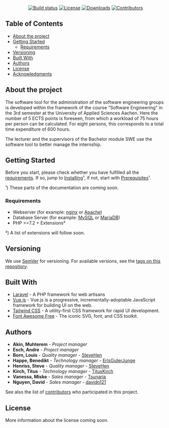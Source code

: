<p align="center">
    <a href="https://travis-ci.com/swe-e4/pgv"><img src="https://travis-ci.com/swe-e4/pgv.svg?branch=master" alt="Build status"></a>
    <a href="https://github.com/swe-e4/pgv/blob/master/LICENSE"><img src="https://img.shields.io/github/license/swe-e4/pgv" alt="License"></a>
    <a href="https://github.com/swe-e4/pgv/releases"><img src="https://img.shields.io/github/downloads/swe-e4/pgv/total" alt="Downloads"></a>
    <a href="https://github.com/swe-e4/pgv/graphs/contributors"><img src="https://img.shields.io/github/contributors/swe-e4/pgv" alt="Contributors"></a>
</p>

## Table of Contents

* [About the project](#about-the-project)
* [Getting Started](#getting-started)
    * [Requirements](#requirements)
* [Versioning](#versioning)
* [Built With](#built-with)
* [Authors](#authors)
* [License](#license)
* [Acknowledgments](#acknowledgments)

## About the project

The software tool for the administration of the software engineering groups is developed within the framework of the course "Software Engineering" in the 3rd semester at the University of Applied Sciences Aachen. Here the number of 5 ECTS points is foreseen, from which a workload of 75 hours per person can be calculated. For eight persons, this corresponds to a total time expenditure of 600 hours.

The lecturer and the supervisors of the Bachelor module SWE use the software tool to better manage the internship.


## Getting Started

Before you start, please check whether you have fulfilled all the [requirements](#requirements). If so, jump to [Installing](#installing)¹, if not, start with [Prerequisites](#prerequisites)¹.

¹) These parts of the documentation are coming soon.

### Requirements

* Webserver (for example: [nginx](https://www.nginx.com/) or [Apache](https://httpd.apache.org/))
* Database Server (for example: [MySQL](https://github.com/mysql/mysql-server) or [MariaDB](https://github.com/MariaDB/server))
* PHP >=7.2 + Extensions²

²) A list of extensions will follow soon.

## Versioning

We use [SemVer](http://semver.org/) for versioning. For available versions, see the [tags on this repository](https://github.com/swe-e4/pgv/tags). 

## Built With

* [Laravel](https://github.com/laravel/laravel) - A PHP framework for web artisans
* [Vue.js](https://github.com/vuejs/vue) - Vue.js is a progressive, incrementally-adoptable JavaScript framework for building UI on the web.
* [Tailwind CSS](https://github.com/tailwindcss/tailwindcss) - A utility-first CSS framework for rapid UI development.
* [Font Awesome Free](https://github.com/FortAwesome/Font-Awesome) - The iconic SVG, font, and CSS toolkit.

## Authors

* **Akin, Muhterem** - *Project manager*
* **Esch, Andre** - *Project manager*
* **Born, Louis** - *Quality manager* - [SteveHen](https://github.com/swisscreator)
* **Happe, Benedikt** - *Technology manager* - [ErIsGuterJunge](https://github.com/ErIsGuterJunge)
* **Henriss, Steve** - *Quality manager* - [SteveHen](https://github.com/SteveHen)
* **Kirch, Titus** - *Technology manager* - [TitusKirch](https://github.com/TitusKirch)
* **Vanessa, Miske** - *Sales manager* - [Tsunaria](https://github.com/Tsunaria)
* **Nguyen, David** - *Sales manager* - [davidn121](https://github.com/davidn121)  

See also the list of [contributors](https://github.com/swe-e4/pgv/graphs/contributors) who participated in this project.

## License

More information about the license coming soon.
